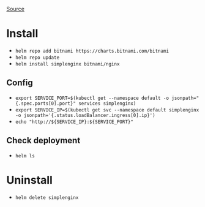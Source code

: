 [Source](https://artifacthub.io/packages/helm/bitnami/nginx)

# Install
- `helm repo add bitnami https://charts.bitnami.com/bitnami`
- `helm repo update`
- `helm install simplenginx bitnami/nginx`

## Config

- `export SERVICE_PORT=$(kubectl get --namespace default -o jsonpath="{.spec.ports[0].port}" services simplenginx)`
- `export SERVICE_IP=$(kubectl get svc --namespace default simplenginx -o jsonpath='{.status.loadBalancer.ingress[0].ip}')`
- `echo "http://${SERVICE_IP}:${SERVICE_PORT}"`

## Check deployment

- `helm ls`

# Uninstall
- `helm delete simplenginx`